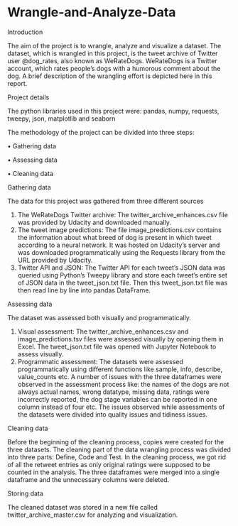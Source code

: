 # Wrangle-and-Analyze-Data

Introduction

The aim of the project is to wrangle, analyze and visualize a dataset. The dataset,
which is wrangled in this project, is the tweet archive of Twitter user @dog_rates,
also known as WeRateDogs. WeRateDogs is a Twitter account, which rates people’s
dogs with a humorous comment about the dog. A brief description of the wrangling
effort is depicted here in this report.

Project details

The python libraries used in this project were: pandas, numpy, requests, tweepy, json,
matplotlib and seaborn

The methodology of the project can be divided into three steps:

• Gathering data

• Assessing data

• Cleaning data

Gathering data

The data for this project was gathered from three different sources

1. The WeRateDogs Twitter archive: The twitter_archive_enhances.csv file was
provided by Udacity and downloaded manually.
2. The tweet image predictions: The file image_predictions.csv contains the
information about what breed of dog is present in which tweet according to a
neural network. It was hosted on Udacity’s server and was downloaded
programmatically using the Requests library from the URL provided by
Udacity.
3. Twitter API and JSON: The Twitter API for each tweet’s JSON data was
queried using Python’s Tweepy library and store each tweet’s entire set of
JSON data in the tweet_json.txt file. Then this tweet_json.txt file was then
read line by line into pandas DataFrame.

Assessing data

The dataset was assessed both visually and programmatically.
1. Visual assessment: The twitter_archive_enhances.csv and
image_predictions.tsv files were assessed visually by opening them in Excel.
The tweet_json.txt file was opened with Jupyter Notebook to assess visually.
2. Programmatic assessment: The datasets were assessed programmatically using
different functions like sample, info, describe, value_counts etc.
A number of issues with the three dataframes were observed in the assessment
process like: the names of the dogs are not always actual names, wrong datatype,
missing data, ratings were incorrectly reported, the dog stage variables can be
reported in one column instead of four etc. The issues observed while assessments of
the datasets were divided into quality issues and tidiness issues.

Cleaning data

Before the beginning of the cleaning process, copies were created for the three
datasets. The cleaning part of the data wrangling process was divided into three parts:
Define, Code and Test. In the cleaning process, we got rid of all the retweet entries as
only original ratings were supposed to be counted in the analysis. The three
dataframes were merged into a single dataframe and the unnecessary columns were
deleted.

Storing data

The cleaned dataset was stored in a new file called twitter_archive_master.csv for
analyzing and visualization.
